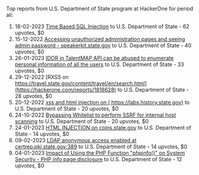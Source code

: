 Top reports from U.S. Department of State program at HackerOne for period all:

1. 18-02-2023 [Time Based SQL Injection](https://hackerone.com/reports/1878584) to U.S. Department of State - 62 upvotes, $0
2. 15-12-2022 [Accessing unauthorized administration pages and seeing admin password - speakerkit.state.gov](https://hackerone.com/reports/1806387) to U.S. Department of State - 40 upvotes, $0
3. 26-01-2023 [IDOR in TalentMAP API can be abused to enumerate personal information of all the users](https://hackerone.com/reports/1848176) to U.S. Department of State - 33 upvotes, $0
4. 29-12-2022 [RXSS on https://travel.state.gov/content/travel/en/search.html](https://hackerone.com/reports/1818628) to U.S. Department of State - 28 upvotes, $0
5. 20-12-2022 [xss and html injection on ( https://labs.history.state.gov)](https://hackerone.com/reports/1810656) to U.S. Department of State - 20 upvotes, $0
6. 24-10-2022 [Bypassing Whitelist to perform SSRF for internal host scanning](https://hackerone.com/reports/1747596) to U.S. Department of State - 20 upvotes, $0
7. 24-01-2023 [HTML INJECTION on coins.state.gov](https://hackerone.com/reports/1844830) to U.S. Department of State - 14 upvotes, $0
8. 09-02-2023 [LDAP anonymous access enabled at certrep.pki.state.gov:389](https://hackerone.com/reports/1869184) to U.S. Department of State - 14 upvotes, $0
9. 04-01-2023 [Impact of Using the PHP Function "phpinfo()" on System Security - PHP info page disclosure](https://hackerone.com/reports/1822665) to U.S. Department of State - 12 upvotes, $0
